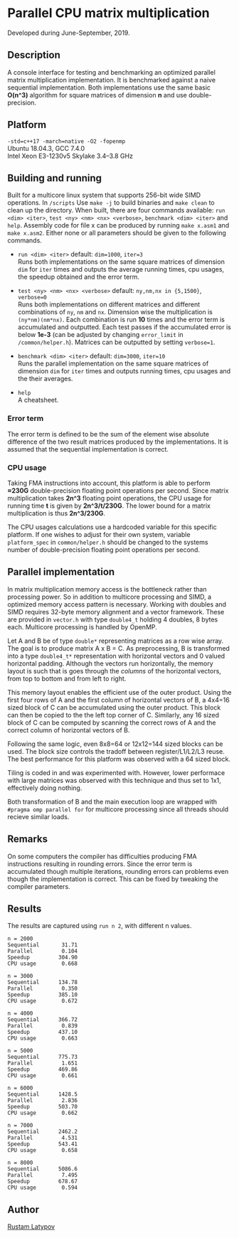 ﻿# Parallel CPU matrix multiplication 

Developed during June-September, 2019.



## Description

A console interface for testing and benchmarking an optimized parallel matrix multiplication implementation. It is benchmarked against a naive sequential implementation. Both implementations use the same basic **O(n^3)** algorithm for square matrices of dimension **n** and use double-precision.


## Platform

`-std=c++17 -march=native -O2 -fopenmp` <br/>
Ubuntu 18.04.3, GCC 7.4.0 <br/> 
Intel Xeon E3-1230v5 Skylake 3.4–3.8 GHz


## Building and running

Built for a multicore linux system that supports 256-bit wide SIMD operations. In `/scripts` Use `make -j` to build binaries and `make clean` to clean up the directory. When built, there are four commands available: `run <dim> <iter>`, `test <ny> <nm> <nx> <verbose>`, `benchmark <dim> <iter>` and `help`. Assembly code for file x can be produced by running `make x.asm1` and `make x.asm2`. Either none or all parameters should be given to the following commands.

- `run <dim> <iter>` default: `dim=1000`, `iter=3` <br/>
Runs both implementations on the same square matrices of dimension `dim` for `iter` times and outputs the average running times, cpu usages, the speedup obtained and the error term.

- `test <ny> <nm> <nx> <verbose>` default: `ny,nm,nx in {5,1500}`, `verbose=0` <br/>
Runs both implementations on different matrices and different combinations of `ny`, `nm` and `nx`. Dimension wise the multiplication is `(ny*nm)(nm*nx)`. Each combination is run **10** times and the error term is accumulated and outputted. Each test passes if the accumulated error is below **1e-3** (can be adjusted by changing `error_limit` in `/common/helper.h`). Matrices can be outputted by setting `verbose=1`. 

- `benchmark <dim> <iter>` default: `dim=3000`, `iter=10` <br/>
Runs the parallel implementation on the same square matrices of dimension `dim` for `iter` times and outputs running times, cpu usages and the their averages.

- `help` <br/>
A cheatsheet.

### Error term
The error term is defined to be the sum of the element wise absolute difference of the two result matrices produced by the implementations. It is assumed that the sequential implementation is correct.

### CPU usage
Taking FMA instructions into account, this platform is able to perform **≈230G** double-precision floating point operations per second. Since matrix multiplication takes **2n^3** floating point operations, the CPU usage for running time **t** is given by **2n^3/t/230G**. The lower bound for a matrix multiplication is thus **2n^3/230G**. 

The CPU usages calculations use a hardcoded variable for this specific platform. If one wishes to adjust for their own system, variable `platform_spec` in `common/helper.h` should be changed to the systems number of double-precision floating point operations per second.


## Parallel implementation

In matrix multiplication memory access is the bottleneck rather than processing power. So in addition to multicore processing and SIMD, a optimized memory access pattern is necessary. Working with doubles and SIMD requires 32-byte memory alignment and a vector framework. These are provided in ``vector.h`` with type ``double4_t`` holding 4 doubles, 8 bytes each. Multicore processing is handled by OpenMP.

Let A and B be of type ``double*`` representing matrices as a row wise array. The goal is to produce matrix A x B = C. As preprocessing, B is transformed into a type ``double4_t*`` representation with horizontal vectors and 0 valued horizontal padding. Although the vectors run horizontally, the memory layout is such that is goes through the *columns* of the horizontal vectors, from top to bottom and from left to right. 

This memory layout enables the efficient use of the outer product. Using the first four rows of A and the first column of horizontal vectors of B, a 4x4=16 sized block of C can be accumulated using the outer product. This block can then be copied to the the left top corner of C. Similarly, any 16 sized block of C can be computed by scanning the correct rows of A and the correct column of horizontal vectors of B. 


Following the same logic, even 8x8=64 or 12x12=144 sized blocks can be used. The block size controls the tradoff between register/L1/L2/L3 reuse. The best performance for this platform was observed with a 64 sized block.

Tiling is coded in and was experimented with. However, lower performace with large matrices was observed with this technique and thus set to 1x1, effectively doing nothing.


Both transformation of B and the main execution loop are wrapped with ``#pragma omp parallel for`` for multicore processing since all threads should recieve similar loads. 



## Remarks

On some computers the compiler has difficulties producing FMA instructions resulting in rounding errors. Since the error term is accumulated though multiple iterations, rounding errors can problems even though the implementation is correct. This can be fixed by tweaking the compiler parameters. 


## Results

The results are captured using `run n 2`, with different n values. 

```
n = 2000
Sequential       31.71
Parallel         0.104
Speedup         304.90
CPU usage        0.668

n = 3000
Sequential      134.78
Parallel         0.350
Speedup         385.10
CPU usage        0.672

n = 4000    
Sequential      366.72
Parallel         0.839
Speedup         437.10
CPU usage        0.663

n = 5000
Sequential      775.73
Parallel         1.651
Speedup         469.86
CPU usage        0.661

n = 6000
Sequential      1428.5
Parallel         2.836
Speedup         503.70
CPU usage        0.662

n = 7000
Sequential      2462.2
Parallel         4.531
Speedup         543.41
CPU usage        0.658

n = 8000
Sequential      5086.6
Parallel         7.495
Speedup         678.67
CPU usage        0.594
```





## Author

[Rustam Latypov](mailto:rustam.latypov@aalto.fi)